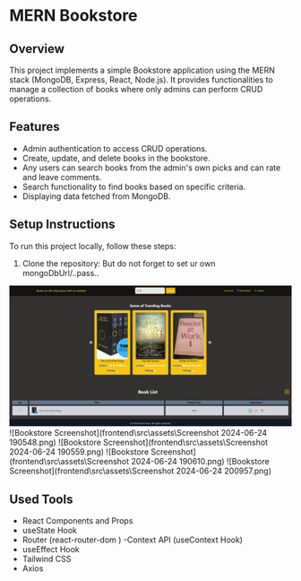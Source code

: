 # MERN Bookstore

## Overview

This project implements a simple Bookstore application using the MERN stack (MongoDB, Express, React, Node.js). It provides functionalities to manage a collection of books where only admins can perform CRUD operations.

## Features

- Admin authentication to access CRUD operations.
- Create, update, and delete books in the bookstore.
- Any users can search books from the admin's own picks and can rate and leave comments.
- Search functionality to find books based on specific criteria.
- Displaying data fetched from MongoDB.

## Setup Instructions

To run this project locally, follow these steps:

1. Clone the repository: But do not forget to set ur own mongoDbUrl/..pass..

![Bookstore Screenshot](frontend/src/assets/Screenshot%202024-06-24%20190524.png)
![Bookstore Screenshot](frontend\src\assets\Screenshot 2024-06-24 190548.png)
![Bookstore Screenshot](frontend\src\assets\Screenshot 2024-06-24 190559.png)
![Bookstore Screenshot](frontend\src\assets\Screenshot 2024-06-24 190610.png)
![Bookstore Screenshot](frontend\src\assets\Screenshot 2024-06-24 200957.png)



## Used Tools
- React Components and Props
- useState Hook
- Router (react-router-dom )
-Context API (useContext Hook)
- useEffect Hook
- Tailwind CSS
- Axios




